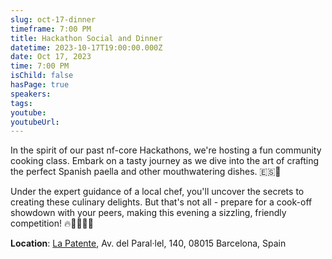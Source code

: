 ```yaml
---
slug: oct-17-dinner
timeframe: 7:00 PM
title: Hackathon Social and Dinner
datetime: 2023-10-17T19:00:00.000Z
date: Oct 17, 2023
time: 7:00 PM
isChild: false
hasPage: true
speakers:
tags:
youtube:
youtubeUrl:
---
```

In the spirit of our past nf-core Hackathons, we're hosting a fun community cooking class. Embark on a tasty journey as we dive into the art of crafting the perfect Spanish paella and other mouthwatering dishes. 🇪🇸🍴

Under the expert guidance of a local chef, you'll uncover the secrets to creating these culinary delights. But that's not all - prepare for a cook-off showdown with your peers, making this evening a sizzling, friendly competition! 🔥👨‍🍳👩‍🍳

**Location**: [La Patente](https://goo.gl/maps/LiJvkgqCWRVPWXB29), Av. del Paral·lel, 140, 08015 Barcelona, Spain